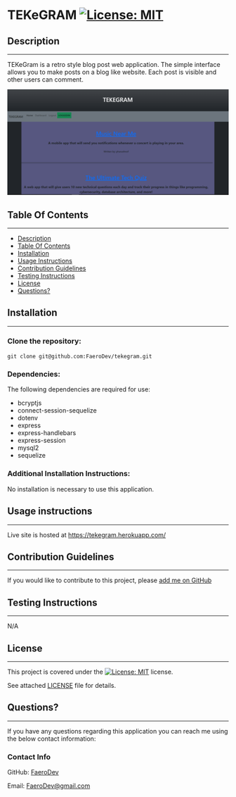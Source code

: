 #  TEKeGRAM   [![License: MIT](https://img.shields.io/badge/License-MIT-yellow.svg)](https://opensource.org/licenses/MIT)

  ##  Description

***

  TEKeGram is a retro style blog post web application. The simple interface allows you to make posts on a blog like website. Each post is visible and other users can comment.

  ![TEKEGRAM](./Capture.PNG)
  
  ## Table Of Contents  

***
  * [Description](#Description)
  * [Table Of Contents](#table-of-contents)
  * [Installation](#Installation)
  * [Usage Instructions](#usage-instructions)
  * [Contribution Guidelines](#contribution-guidelines)
  * [Testing Instructions](#testing-instructions)
  * [License](#License)
  * [Questions?](#questions)

  ##  Installation

***

  ### Clone the repository: 
    git clone git@github.com:FaeroDev/tekegram.git  
      
  ### Dependencies:  
  The following dependencies are required for use:  
 - bcryptjs
 - connect-session-sequelize
 - dotenv
 - express
 - express-handlebars
 - express-session
 - mysql2
 - sequelize  
  
  ### Additional Installation Instructions:

    
  No installation is necessary to use this application. 

  ##  Usage instructions  
***

Live site is hosted at https://tekegram.herokuapp.com/  
    
    
    
  ##  Contribution Guidelines  

***
If you would like to contribute to this project, please [add me on GitHub](https://github.com/FaeroDev)   
  
    
  ##  Testing Instructions  

  ***
    
  N/A  
    
  ##  License

  ***
      
  This project is covered under the [![License: MIT](https://img.shields.io/badge/License-MIT-yellow.svg)](https://opensource.org/licenses/MIT) license.  
    
  See attached [LICENSE](./LICENSE) file for details.  
    
  ##  Questions?  

  ***
  
  If you have any questions regarding this application you can reach me using the below contact information:  
  ### Contact Info  
    
  GitHub: [FaeroDev](https://github.com/FaeroDev)

  Email:  FaeroDev@gmail.com
